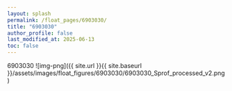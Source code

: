 ```yaml
---
layout: splash
permalink: /float_pages/6903030/
title: "6903030"
author_profile: false
last_modified_at: 2025-06-13
toc: false
---
```

 
6903030
![img-png]({{ site.url }}{{ site.baseurl }}/assets/images/float_figures/6903030/6903030_Sprof_processed_v2.png)